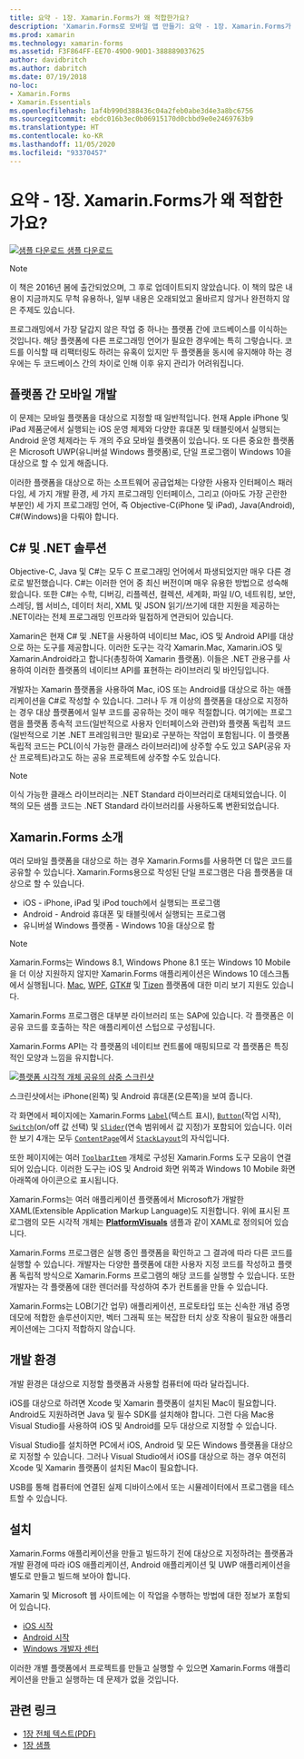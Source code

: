 ```yaml
---
title: 요약 - 1장. Xamarin.Forms가 왜 적합한가요?
description: 'Xamarin.Forms로 모바일 앱 만들기: 요약 - 1장. Xamarin.Forms가 왜 적합한가요?'
ms.prod: xamarin
ms.technology: xamarin-forms
ms.assetid: F3F864FF-EE70-49D0-90D1-388889037625
author: davidbritch
ms.author: dabritch
ms.date: 07/19/2018
no-loc:
- Xamarin.Forms
- Xamarin.Essentials
ms.openlocfilehash: 1af4b990d388436c04a2feb0abe3d4e3a8bc6756
ms.sourcegitcommit: ebdc016b3ec0b06915170d0cbbd9e0e2469763b9
ms.translationtype: HT
ms.contentlocale: ko-KR
ms.lasthandoff: 11/05/2020
ms.locfileid: "93370457"
---
```

# <a name="summary-of-chapter-1-how-does-no-locxamarinforms-fit-in"></a>요약 - 1장. Xamarin.Forms가 왜 적합한가요?

[![샘플 다운로드](~/media/shared/download.png) 샘플 다운로드](https://github.com/xamarin/xamarin-forms-book-samples/tree/master/Chapter01)

> [!NOTE]
> 이 책은 2016년 봄에 출간되었으며, 그 후로 업데이트되지 않았습니다. 이 책의 많은 내용이 지금까지도 무척 유용하나, 일부 내용은 오래되었고 올바르지 않거나 완전하지 않은 주제도 있습니다.

프로그래밍에서 가장 달갑지 않은 작업 중 하나는 플랫폼 간에 코드베이스를 이식하는 것입니다. 해당 플랫폼에 다른 프로그래밍 언어가 필요한 경우에는 특히 그렇습니다. 코드를 이식할 때 리팩터링도 하려는 유혹이 있지만 두 플랫폼을 동시에 유지해야 하는 경우에는 두 코드베이스 간의 차이로 인해 이후 유지 관리가 어려워집니다.

## <a name="cross-platform-mobile-development"></a>플랫폼 간 모바일 개발

이 문제는 모바일 플랫폼을 대상으로 지정할 때 일반적입니다. 현재 Apple iPhone 및 iPad 제품군에서 실행되는 iOS 운영 체제와 다양한 휴대폰 및 태블릿에서 실행되는 Android 운영 체제라는 두 개의 주요 모바일 플랫폼이 있습니다. 또 다른 중요한 플랫폼은 Microsoft UWP(유니버설 Windows 플랫폼)로, 단일 프로그램이 Windows 10을 대상으로 할 수 있게 해줍니다.

이러한 플랫폼을 대상으로 하는 소프트웨어 공급업체는 다양한 사용자 인터페이스 패러다임, 세 가지 개발 환경, 세 가지 프로그래밍 인터페이스, 그리고 (아마도 가장 곤란한 부분인) 세 가지 프로그래밍 언어, 즉 Objective-C(iPhone 및 iPad), Java(Android), C#(Windows)을 다뤄야 합니다.

## <a name="the-c-and-net-solution"></a>C# 및 .NET 솔루션

Objective-C, Java 및 C#는 모두 C 프로그래밍 언어에서 파생되었지만 매우 다른 경로로 발전했습니다. C#는 이러한 언어 중 최신 버전이며 매우 유용한 방법으로 성숙해왔습니다. 또한 C#는 수학, 디버깅, 리플렉션, 컬렉션, 세계화, 파일 I/O, 네트워킹, 보안, 스레딩, 웹 서비스, 데이터 처리, XML 및 JSON 읽기/쓰기에 대한 지원을 제공하는 .NET이라는 전체 프로그래밍 인프라와 밀접하게 연관되어 있습니다.

Xamarin은 현재 C# 및 .NET을 사용하여 네이티브 Mac, iOS 및 Android API를 대상으로 하는 도구를 제공합니다. 이러한 도구는 각각 Xamarin.Mac, Xamarin.iOS 및 Xamarin.Android라고 합니다(총칭하여 Xamarin 플랫폼). 이들은 .NET 관용구를 사용하여 이러한 플랫폼의 네이티브 API를 표현하는 라이브러리 및 바인딩입니다.

개발자는 Xamarin 플랫폼을 사용하여 Mac, iOS 또는 Android를 대상으로 하는 애플리케이션을 C#로 작성할 수 있습니다. 그러나 두 개 이상의 플랫폼을 대상으로 지정하는 경우 대상 플랫폼에서 일부 코드를 공유하는 것이 매우 적절합니다. 여기에는 프로그램을 플랫폼 종속적 코드(일반적으로 사용자 인터페이스와 관련)와 플랫폼 독립적 코드(일반적으로 기본 .NET 프레임워크만 필요)로 구분하는 작업이 포함됩니다. 이 플랫폼 독립적 코드는 PCL(이식 가능한 클래스 라이브러리)에 상주할 수도 있고 SAP(공유 자산 프로젝트)라고도 하는 공유 프로젝트에 상주할 수도 있습니다.

> [!NOTE]
> 이식 가능한 클래스 라이브러리는 .NET Standard 라이브러리로 대체되었습니다. 이 책의 모든 샘플 코드는 .NET Standard 라이브러리를 사용하도록 변환되었습니다.

## <a name="introducing-no-locxamarinforms"></a>Xamarin.Forms 소개

여러 모바일 플랫폼을 대상으로 하는 경우 Xamarin.Forms를 사용하면 더 많은 코드를 공유할 수 있습니다. Xamarin.Forms용으로 작성된 단일 프로그램은 다음 플랫폼을 대상으로 할 수 있습니다.

- iOS - iPhone, iPad 및 iPod touch에서 실행되는 프로그램
- Android - Android 휴대폰 및 태블릿에서 실행되는 프로그램
- 유니버설 Windows 플랫폼 - Windows 10을 대상으로 함

> [!NOTE]
> Xamarin.Forms는 Windows 8.1, Windows Phone 8.1 또는 Windows 10 Mobile을 더 이상 지원하지 않지만 Xamarin.Forms 애플리케이션은 Windows 10 데스크톱에서 실행됩니다. [Mac](~/xamarin-forms/platform/other/mac.md), [WPF](~/xamarin-forms/platform/other/wpf.md), [GTK#](~/xamarin-forms/platform/other/gtk.md) 및 [Tizen](~/xamarin-forms/platform/other/tizen.md) 플랫폼에 대한 미리 보기 지원도 있습니다.

Xamarin.Forms 프로그램은 대부분 라이브러리 또는 SAP에 있습니다. 각 플랫폼은 이 공유 코드를 호출하는 작은 애플리케이션 스텁으로 구성됩니다.

Xamarin.Forms API는 각 플랫폼의 네이티브 컨트롤에 매핑되므로 각 플랫폼은 특징적인 모양과 느낌을 유지합니다.

[![플랫폼 시각적 개체 공유의 삼중 스크린샷](images/ch01fg03-small.png "Xamarin.Forms 각 플랫폼의 컨트롤")](images/ch01fg03-large.png#lightbox "Xamarin.Forms 각 플랫폼의 컨트롤")

스크린샷에서는 iPhone(왼쪽) 및 Android 휴대폰(오른쪽)을 보여 줍니다.

각 화면에서 페이지에는 Xamarin.Forms [`Label`](xref:Xamarin.Forms.Label)(텍스트 표시), [`Button`](xref:Xamarin.Forms.Button)(작업 시작), [`Switch`](xref:Xamarin.Forms.Switch)(on/off 값 선택) 및 [`Slider`](xref:Xamarin.Forms.Slider)(연속 범위에서 값 지정)가 포함되어 있습니다. 이러한 보기 4개는 모두 [`ContentPage`](xref:Xamarin.Forms.ContentPage)에서 [`StackLayout`](xref:Xamarin.Forms.StackLayout)의 자식입니다.

또한 페이지에는 여러 [`ToolbarItem`](xref:Xamarin.Forms.ToolbarItem) 개체로 구성된 Xamarin.Forms 도구 모음이 연결되어 있습니다. 이러한 도구는 iOS 및 Android 화면 위쪽과 Windows 10 Mobile 화면 아래쪽에 아이콘으로 표시됩니다.

Xamarin.Forms는 여러 애플리케이션 플랫폼에서 Microsoft가 개발한 XAML(Extensible Application Markup Language)도 지원합니다. 위에 표시된 프로그램의 모든 시각적 개체는 [**PlatformVisuals**](https://github.com/xamarin/xamarin-forms-book-samples/tree/master/Chapter01/PlatformVisuals) 샘플과 같이 XAML로 정의되어 있습니다.

Xamarin.Forms 프로그램은 실행 중인 플랫폼을 확인하고 그 결과에 따라 다른 코드를 실행할 수 있습니다. 개발자는 다양한 플랫폼에 대한 사용자 지정 코드를 작성하고 플랫폼 독립적 방식으로 Xamarin.Forms 프로그램의 해당 코드를 실행할 수 있습니다. 또한 개발자는 각 플랫폼에 대한 렌더러를 작성하여 추가 컨트롤을 만들 수 있습니다.

Xamarin.Forms는 LOB(기간 업무) 애플리케이션, 프로토타입 또는 신속한 개념 증명 데모에 적합한 솔루션이지만, 벡터 그래픽 또는 복잡한 터치 상호 작용이 필요한 애플리케이션에는 그다지 적합하지 않습니다.

## <a name="your-development-environment"></a>개발 환경

개발 환경은 대상으로 지정할 플랫폼과 사용할 컴퓨터에 따라 달라집니다.

iOS를 대상으로 하려면 Xcode 및 Xamarin 플랫폼이 설치된 Mac이 필요합니다. Android도 지원하려면 Java 및 필수 SDK를 설치해야 합니다. 그런 다음 Mac용 Visual Studio를 사용하여 iOS 및 Android를 모두 대상으로 지정할 수 있습니다.

Visual Studio를 설치하면 PC에서 iOS, Android 및 모든 Windows 플랫폼을 대상으로 지정할 수 있습니다. 그러나 Visual Studio에서 iOS를 대상으로 하는 경우 여전히 Xcode 및 Xamarin 플랫폼이 설치된 Mac이 필요합니다.

USB를 통해 컴퓨터에 연결된 실제 디바이스에서 또는 시뮬레이터에서 프로그램을 테스트할 수 있습니다.

## <a name="installation"></a>설치

Xamarin.Forms 애플리케이션을 만들고 빌드하기 전에 대상으로 지정하려는 플랫폼과 개발 환경에 따라 iOS 애플리케이션, Android 애플리케이션 및 UWP 애플리케이션을 별도로 만들고 빌드해 보아야 합니다.

Xamarin 및 Microsoft 웹 사이트에는 이 작업을 수행하는 방법에 대한 정보가 포함되어 있습니다.

- [iOS 시작](~/ios/get-started/index.md)
- [Android 시작](~/android/get-started/index.md)
- [Windows 개발자 센터](https://dev.windows.com)

이러한 개별 플랫폼에서 프로젝트를 만들고 실행할 수 있으면 Xamarin.Forms 애플리케이션을 만들고 실행하는 데 문제가 없을 것입니다.

## <a name="related-links"></a>관련 링크

- [1장 전체 텍스트(PDF)](https://download.xamarin.com/developer/xamarin-forms-book/XamarinFormsBook-Ch01-Apr2016.pdf)
- [1장 샘플](https://github.com/xamarin/xamarin-forms-book-samples/tree/master/Chapter01)
